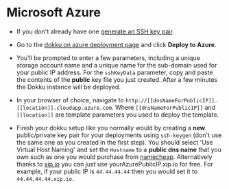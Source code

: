 # Microsoft Azure

- If you don't already have one [generate an SSH key pair](https://help.github.com/articles/generating-ssh-keys/).

- Go to the [dokku on azure deployment page](https://github.com/azure/azure-quickstart-templates/tree/master/dokku-vm) and click **Deploy to Azure**.

- You'll be prompted to enter a few parameters, including a unique storage account name and a unique name for the sub-domain used for your public IP address. For the `sshKeyData` parameter, copy and paste the contents of the **public** key file you just created. After a few minutes the Dokku instance will be deployed.

- In your browser of choice, navigate to `http://[[dnsNameForPublicIP]].[[location]].cloudapp.azure.com`. Where `[[dnsNameForPublicIP]]` and `[[location]]` are template parameters you used to deploy the template.

- Finish your dokku setup like you normally would by creating a **new** public/private key pair for your deployments using `ssh-keygen` (don't use the same one as you created in the first step). You should select 'Use Virtual Host Naming' and set the `Hostname` to a **public dns name** that you own such as one you would purchase from [namecheap](http://namecheap.com). Alternatively thanks to [xip.io]( http://xip.io/) you can just use yourAzurePublicIP.xip.io for free. For example, if your public IP is `44.44.44.44` then you would set it to `44.44.44.44.xip.io`.

